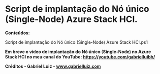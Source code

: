 # Script de implantação do Nó único (Single-Node) Azure Stack HCI.

**Conteúdos:**

Script de implantação do Nó único (Single-Node) Azure Stack HCI.ps1

**Em breve o vídeo de implantação do Nó único (Single-Node) no Azure Stack HCI no meu canal do YouTube: https://youtube.com/gabrielluibh/**

**Créditos - Gabriel Luiz - www.gabrielluiz.com**
